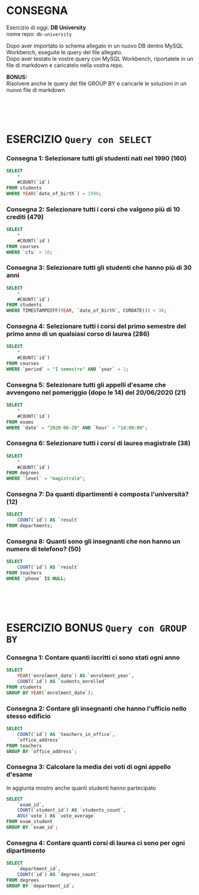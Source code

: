 # CONSEGNA
Esercizio di oggi: **DB University**
<br />
nome repo: `db-university`

Dopo aver importato lo schema allegato in un nuovo DB dentro MySQL Workbench, eseguite le query del file allegato.
<br />
Dopo aver testato le vostre query con MySQL Workbench, riportatele in un file di markdown e caricatelo nella vostra repo.

**BONUS:**
<br />
Risolvere anche le query del file GROUP BY e caricarle le soluzioni in un nuovo file di markdown







<br />
<br />
<br />

# ESERCIZIO `Query con SELECT`



### Consegna 1: Selezionare tutti gli studenti nati nel 1990 (160)

```sql
SELECT 
	*
    #COUNT(`id`)
FROM students
WHERE YEAR(`date_of_birth`) = 1990;
```




### Consegna 2: Selezionare tutti i corsi che valgono più di 10 crediti (479)

```sql
SELECT 
	*
    #COUNT(`id`)
FROM courses
WHERE `cfu` > 10;
```




### Consegna 3: Selezionare tutti gli studenti che hanno più di 30 anni

```sql
SELECT 
	*
    #COUNT(`id`)
FROM students
WHERE TIMESTAMPDIFF(YEAR, `date_of_birth`, CURDATE()) > 30;
```






### Consegna 4: Selezionare tutti i corsi del primo semestre del primo anno di un qualsiasi corso di laurea (286)

```sql
SELECT 
	*
    #COUNT(`id`)
FROM courses
WHERE `period` = "I semestre" AND `year` = 1;
```






### Consegna 5: Selezionare tutti gli appelli d'esame che avvengono nel pomeriggio (dopo le 14) del 20/06/2020 (21)

```sql
SELECT 
	*
    #COUNT(`id`)
FROM exams
WHERE `date` = "2020-06-20" AND `hour` > "14:00:00";
```






### Consegna 6: Selezionare tutti i corsi di laurea magistrale (38)

```sql
SELECT 
	*
    #COUNT(`id`)
FROM degrees
WHERE `level` = "magistrale";
```






### Consegna 7: Da quanti dipartimenti è composta l'università? (12)

```sql
SELECT 
	COUNT(`id`) AS `result`
FROM departments;
```






### Consegna 8: Quanti sono gli insegnanti che non hanno un numero di telefono? (50)

```sql
SELECT 
	COUNT(`id`) AS `result`
FROM teachers
WHERE `phone` IS NULL;
```






<br />
<br />
<br />

# ESERCIZIO BONUS `Query con GROUP BY`



### Consegna 1: Contare quanti iscritti ci sono stati ogni anno

```sql
SELECT 
	YEAR(`enrolment_date`) AS `enrolment_year`, 
    COUNT(`id`) AS `sudents_enrolled`
FROM students
GROUP BY YEAR(`enrolment_date`);
```



### Consegna 2: Contare gli insegnanti che hanno l'ufficio nello stesso edificio

```sql
SELECT 
	COUNT(`id`) AS `teachers_in_office`, 
    `office_address`
FROM teachers
GROUP BY `office_address`;
```



### Consegna 3: Calcolare la media dei voti di ogni appello d'esame
In aggiunta mostro anche quanti studenti hanno partecipato
```sql
SELECT 
	`exam_id`,
    COUNT(`student_id`) AS `students_count`,
	AVG(`vote`) AS `vote_average`
FROM exam_student
GROUP BY `exam_id`;
```



### Consegna 4: Contare quanti corsi di laurea ci sono per ogni dipartimento

```sql
SELECT 
	`department_id`,
    COUNT(`id`) AS `degrees_count`
FROM degrees
GROUP BY `department_id`;
```